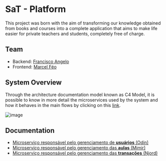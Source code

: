 # SaT - Platform

This project was born with the aim of transforming our knowledge obtained from books and courses into a complete application that aims to make life easier for private teachers and students, completely free of charge.

## Team
- Backend: [Francisco Angelo](https://github.com/franciscofeo)
- Frontend: [Marcel Féo](https://github.com/MarcelFeo)

## System Overview

Through the architecture documentation model known as C4 Model, it is possible to know in more detail the microservices used by the system and how it behaves in the main flows by clicking on this [link](https://s.icepanel.io/oP9fNKVVH1).

![image](https://user-images.githubusercontent.com/64324517/187036497-4fe90423-a12f-4411-be2c-4ab926603ed3.png)

## Documentation

- [Microserviço responsável pelo gerenciamento de **usuários** (Odin)](https://foolish-vampirebat-20.redoc.ly/)
- [Microserviço responsável pelo gerenciamento das **aulas** (Mimir)](https://bitter-octopus-71.redoc.ly/)
- [Microserviço responsável pelo gerenciamento das **transações** (Njord)](https://hot-bobcat-13.redoc.ly/)
<!--

**Here are some ideas to get you started:**

🙋‍♀️ A short introduction - what is your organization all about?
🌈 Contribution guidelines - how can the community get involved?
👩‍💻 Useful resources - where can the community find your docs? Is there anything else the community should know?
🍿 Fun facts - what does your team eat for breakfast?
🧙 Remember, you can do mighty things with the power of [Markdown](https://docs.github.com/github/writing-on-github/getting-started-with-writing-and-formatting-on-github/basic-writing-and-formatting-syntax)
-->
